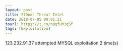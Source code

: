 ```yaml
---
layout: post
title: StDoms Threat Intel
date: 2018-07-05 00:01:21
tourl: https://t.co/nQqfuM3qSf
tags: [Exploitation]
---
```

123.232.91.37 attempted MYSQL exploitation 2 time(s)